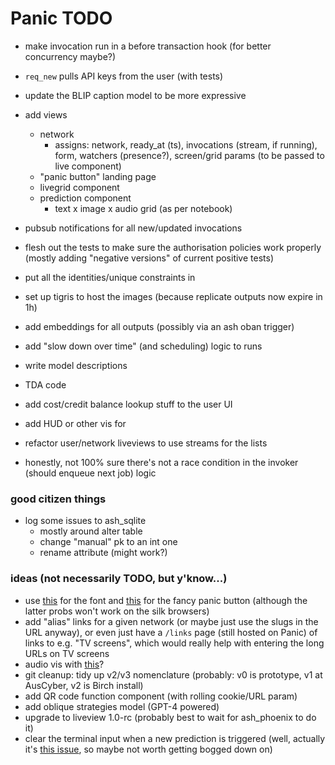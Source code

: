 # Panic TODO

- make invocation run in a before transaction hook (for better concurrency
  maybe?)
- `req_new` pulls API keys from the user (with tests)
- update the BLIP caption model to be more expressive
- add views
  - network
    - assigns: network, ready_at (ts), invocations (stream, if running), form,
      watchers (presence?), screen/grid params (to be passed to live component)
  - "panic button" landing page
  - livegrid component
  - prediction component
    - text x image x audio grid (as per notebook)
- pubsub notifications for all new/updated invocations
- flesh out the tests to make sure the authorisation policies work properly
  (mostly adding "negative versions" of current positive tests)
- put all the identities/unique constraints in
- set up tigris to host the images (because replicate outputs now expire in 1h)
- add embeddings for all outputs (possibly via an ash oban trigger)
- add "slow down over time" (and scheduling) logic to runs
- write model descriptions
- TDA code
- add cost/credit balance lookup stuff to the user UI
- add HUD or other vis for
- refactor user/network liveviews to use streams for the lists

- honestly, not 100% sure there's not a race condition in the invoker (should
  enqueue next job) logic

### good citizen things

- log some issues to ash_sqlite
  - mostly around alter table
  - change "manual" pk to an int one
  - rename attribute (might work?)

### ideas (not necessarily TODO, but y'know...)

- use [this](https://departuremono.com) for the font and
  [this](https://ryanmulligan.dev/blog/css-property-new-style/) for the fancy
  panic button (although the latter probs won't work on the silk browsers)
- add "alias" links for a given network (or maybe just use the slugs in the URL
  anyway), or even just have a `/links` page (still hosted on Panic) of links to
  e.g. "TV screens", which would really help with entering the long URLs on TV
  screens
- audio vis with [this](https://audiomotion.dev/demo/multi.html)?
- git cleanup: tidy up v2/v3 nomenclature (probably: v0 is prototype, v1 at
  AusCyber, v2 is Birch install)
- add QR code function component (with rolling cookie/URL param)
- add oblique strategies model (GPT-4 powered)
- upgrade to liveview 1.0-rc (probably best to wait for ash_phoenix to do it)
- clear the terminal input when a new prediction is triggered (well, actually
  it's
  [this issue](https://github.com/phoenixframework/phoenix_live_view/issues/624),
  so maybe not worth getting bogged down on)
